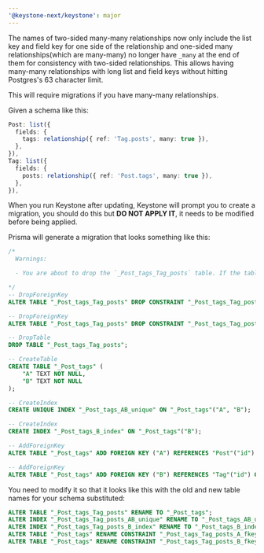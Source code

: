 ```yaml
---
'@keystone-next/keystone': major
---
```


The names of two-sided many-many relationships now only include the list key and field key for one side of the relationship and one-sided many relationships(which are many-many) no longer have `_many` at the end of them for consistency with two-sided relationships. This allows having many-many relationships with long list and field keys without hitting Postgres's 63 character limit.

This will require migrations if you have many-many relationships.

Given a schema like this:

```ts
Post: list({
  fields: {
    tags: relationship({ ref: 'Tag.posts', many: true }),
  },
}),
Tag: list({
  fields: {
    posts: relationship({ ref: 'Post.tags', many: true }),
  },
}),
```

When you run Keystone after updating, Keystone will prompt you to create a migration, you should do this but **DO NOT APPLY IT**, it needs to be modified before being applied.

Prisma will generate a migration that looks something like this:


```sql
/*
  Warnings:

  - You are about to drop the `_Post_tags_Tag_posts` table. If the table is not empty, all the data it contains will be lost.

*/
-- DropForeignKey
ALTER TABLE "_Post_tags_Tag_posts" DROP CONSTRAINT "_Post_tags_Tag_posts_A_fkey";

-- DropForeignKey
ALTER TABLE "_Post_tags_Tag_posts" DROP CONSTRAINT "_Post_tags_Tag_posts_B_fkey";

-- DropTable
DROP TABLE "_Post_tags_Tag_posts";

-- CreateTable
CREATE TABLE "_Post_tags" (
    "A" TEXT NOT NULL,
    "B" TEXT NOT NULL
);

-- CreateIndex
CREATE UNIQUE INDEX "_Post_tags_AB_unique" ON "_Post_tags"("A", "B");

-- CreateIndex
CREATE INDEX "_Post_tags_B_index" ON "_Post_tags"("B");

-- AddForeignKey
ALTER TABLE "_Post_tags" ADD FOREIGN KEY ("A") REFERENCES "Post"("id") ON DELETE CASCADE ON UPDATE CASCADE;

-- AddForeignKey
ALTER TABLE "_Post_tags" ADD FOREIGN KEY ("B") REFERENCES "Tag"("id") ON DELETE CASCADE ON UPDATE CASCADE;
```

You need to modify it so that it looks like this with the old and new table names for your schema substituted:

```sql
ALTER TABLE "_Post_tags_Tag_posts" RENAME TO "_Post_tags";
ALTER INDEX "_Post_tags_Tag_posts_AB_unique" RENAME TO "_Post_tags_AB_unique";
ALTER INDEX "_Post_tags_Tag_posts_B_index" RENAME TO "_Post_tags_B_index";
ALTER TABLE "_Post_tags" RENAME CONSTRAINT "_Post_tags_Tag_posts_A_fkey" TO "_Post_tags_A_fkey";
ALTER TABLE "_Post_tags" RENAME CONSTRAINT "_Post_tags_Tag_posts_B_fkey" TO "_Post_tags_B_fkey";
```
